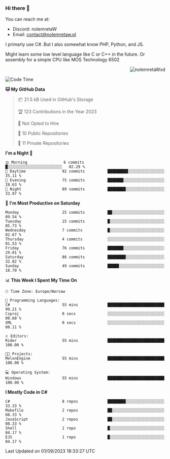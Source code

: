 ### Hi there 👋

You can reach me at:
 - Discord: nolemretaW
 - Email: contact@nolemretaw.pl
 
I primarly use C#. But I also somewhat know PHP, Python, and JS.

Might learn some low level language like C or C++ in the future. Or assembly for a simple CPU like MOS Technology 6502

<p align="right"><img src="https://komarev.com/ghpvc/?username=nolemretaWxd&amp;label=Profile%20views&amp;color=0e75b6&amp;style=flat" alt="nolemretaWxd" /></p>

<!--START_SECTION:waka-->
![Code Time](http://img.shields.io/badge/Code%20Time-66%20hrs%2017%20mins-blue)

**🐱 My GitHub Data** 

> 📦 21.5 kB Used in GitHub's Storage 
 > 
> 🏆 123 Contributions in the Year 2023
 > 
> 🚫 Not Opted to Hire
 > 
> 📜 10 Public Repositories 
 > 
> 🔑 11 Private Repositories 
 > 
**I'm a Night 🦉** 

```text
🌞 Morning                6 commits           █░░░░░░░░░░░░░░░░░░░░░░░░   02.29 % 
🌆 Daytime                92 commits          █████████░░░░░░░░░░░░░░░░   35.11 % 
🌃 Evening                75 commits          ███████░░░░░░░░░░░░░░░░░░   28.63 % 
🌙 Night                  89 commits          ████████░░░░░░░░░░░░░░░░░   33.97 % 
```
📅 **I'm Most Productive on Saturday** 

```text
Monday                   25 commits          ██░░░░░░░░░░░░░░░░░░░░░░░   09.54 % 
Tuesday                  15 commits          █░░░░░░░░░░░░░░░░░░░░░░░░   05.73 % 
Wednesday                7 commits           █░░░░░░░░░░░░░░░░░░░░░░░░   02.67 % 
Thursday                 4 commits           ░░░░░░░░░░░░░░░░░░░░░░░░░   01.53 % 
Friday                   76 commits          ███████░░░░░░░░░░░░░░░░░░   29.01 % 
Saturday                 86 commits          ████████░░░░░░░░░░░░░░░░░   32.82 % 
Sunday                   49 commits          █████░░░░░░░░░░░░░░░░░░░░   18.70 % 
```


📊 **This Week I Spent My Time On** 

```text
🕑︎ Time Zone: Europe/Warsaw

💬 Programming Languages: 
C#                       55 mins             █████████████████████████   99.21 % 
Csproj                   0 secs              ░░░░░░░░░░░░░░░░░░░░░░░░░   00.68 % 
XML                      0 secs              ░░░░░░░░░░░░░░░░░░░░░░░░░   00.11 % 

🔥 Editors: 
Rider                    55 mins             █████████████████████████   100.00 % 

🐱‍💻 Projects: 
MelonEngine              55 mins             █████████████████████████   100.00 % 

💻 Operating System: 
Windows                  55 mins             █████████████████████████   100.00 % 
```

**I Mostly Code in C#** 

```text
C#                       8 repos             ████████░░░░░░░░░░░░░░░░░   33.33 % 
Makefile                 2 repos             ██░░░░░░░░░░░░░░░░░░░░░░░   08.33 % 
JavaScript               2 repos             ██░░░░░░░░░░░░░░░░░░░░░░░   08.33 % 
Shell                    1 repo              █░░░░░░░░░░░░░░░░░░░░░░░░   04.17 % 
EJS                      1 repo              █░░░░░░░░░░░░░░░░░░░░░░░░   04.17 % 
```




 Last Updated on 01/09/2023 18:33:27 UTC
<!--END_SECTION:waka-->
